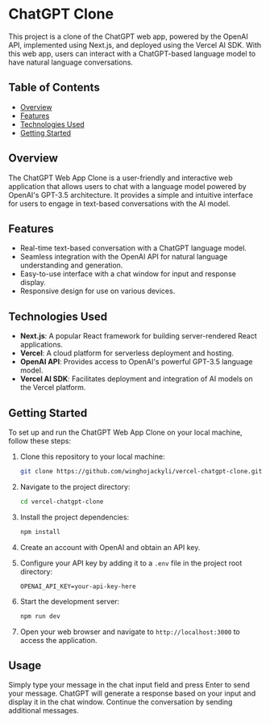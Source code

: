# ChatGPT Clone

This project is a clone of the ChatGPT web app, powered by the OpenAI API, implemented using Next.js, and deployed using the Vercel AI SDK. With this web app, users can interact with a ChatGPT-based language model to have natural language conversations.

## Table of Contents

- [Overview](#overview)
- [Features](#features)
- [Technologies Used](#technologies-used)
- [Getting Started](#getting-started)


## Overview

The ChatGPT Web App Clone is a user-friendly and interactive web application that allows users to chat with a language model powered by OpenAI's GPT-3.5 architecture. It provides a simple and intuitive interface for users to engage in text-based conversations with the AI model.

## Features

- Real-time text-based conversation with a ChatGPT language model.
- Seamless integration with the OpenAI API for natural language understanding and generation.
- Easy-to-use interface with a chat window for input and response display.
- Responsive design for use on various devices.

## Technologies Used

- **Next.js**: A popular React framework for building server-rendered React applications.
- **Vercel**: A cloud platform for serverless deployment and hosting.
- **OpenAI API**: Provides access to OpenAI's powerful GPT-3.5 language model.
- **Vercel AI SDK**: Facilitates deployment and integration of AI models on the Vercel platform.

## Getting Started

To set up and run the ChatGPT Web App Clone on your local machine, follow these steps:

1. Clone this repository to your local machine:

   ```bash
   git clone https://github.com/winghojackyli/vercel-chatgpt-clone.git
   ```

2. Navigate to the project directory:

   ```bash
   cd vercel-chatgpt-clone
   ```

3. Install the project dependencies:

   ```bash
   npm install
   ```

4. Create an account with OpenAI and obtain an API key.

5. Configure your API key by adding it to a `.env` file in the project root directory:

   ```
   OPENAI_API_KEY=your-api-key-here
   ```

6. Start the development server:

   ```bash
   npm run dev
   ```

7. Open your web browser and navigate to `http://localhost:3000` to access the application.

## Usage

Simply type your message in the chat input field and press Enter to send your message. ChatGPT will generate a response based on your input and display it in the chat window. Continue the conversation by sending additional messages.

